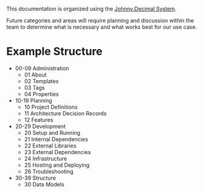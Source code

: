 This documentation is organized using the [Johnny.Decimal System](https://johnnydecimal.com). 

Future categories and areas will require planning and discussion within the team to determine what is necessary and what works best for our use case. 

# Example Structure
- 00-09 Administration
	- 01 About
	- 02 Templates
	- 03 Tags
	- 04 Properties
- 10-19 Planning
	- 10 Project Definitions
	- 11 Architecture Decision Records
	- 12 Features
- 20-29 Development
	- 20 Setup and Running
	- 21 Internal Dependencies
	- 22 External Libraries
	- 23 External Dependencies
	- 24 Infrastructure
	- 25 Hosting and Deploying
	- 26 Troubleshooting
- 30-39 Structure
	- 30 Data Models
